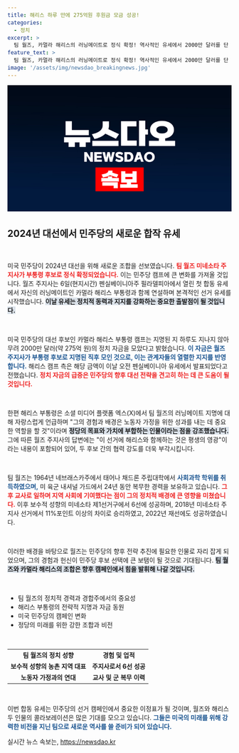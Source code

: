 ```yaml
---
title: 해리스 하루 만에 275억원 후원금 모금 성공!
categories:
  - 정치
excerpt: >
  팀 월즈, 카멀라 해리스의 러닝메이트로 정식 확정! 역사적인 유세에서 2000만 달러를 단 하루 만에 모금하며 기세를 올린 민주당의 새 파트너십이 주목받고 있다. 이들의 정치적 여정은 어떤 변화를 이끌어낼까?
feature_text: >
  팀 월즈, 카멀라 해리스의 러닝메이트로 정식 확정! 역사적인 유세에서 2000만 달러를 단 하루 만에 모금하며 기세를 올린 민주당의 새 파트너십이 주목받고 있다. 이들의 정치적 여정은 어떤 변화를 이끌어낼까?
image: '/assets/img/newsdao_breakingnews.jpg'
---
```


<p><img src="/assets/img/newsdao_breakingnews.jpg" alt="cryptoinkorea 속보" /></p>

<h2 data-ke-size="size26">2024년 대선에서 민주당의 새로운 합작 유세</h2>

<p data-ke-size="size16">&nbsp;</p>

<p>미국 민주당이 2024년 대선을 위해 새로운 조합을 선보였습니다. <b><span style="color: #ee2323;">팀 월즈 미네소타 주지사가 부통령 후보로 정식 확정되었습니다.</span></b> 이는 민주당 캠프에 큰 변화를 가져올 것입니다. 월즈 주지사는 6일(현지시간) 펜실베이니아주 필라델피아에서 열린 첫 합동 유세에서 자신의 러닝메이트인 카멀라 해리스 부통령과 함께 연설하며 본격적인 선거 유세를 시작했습니다. <b><span style="background-color: #21538527;">이날 유세는 정치적 동력과 지지를 강화하는 중요한 출발점이 될 것입니다.</span></b></p>

<p data-ke-size="size16">&nbsp;</p>

<p>미국 민주당의 대선 후보인 카멀라 해리스 부통령 캠프는 지명된 지 하루도 지나지 않아 무려 2000만 달러(약 275억 원)의 정치 자금을 모았다고 밝혔습니다. <b><span style="color: #1a5490;">이 자금은 월즈 주지사가 부통령 후보로 지명된 직후 모인 것으로, 이는 관계자들의 열렬한 지지를 반영합니다.</span></b> 해리스 캠프 측은 해당 금액이 이날 오전 펜실베이니아 유세에서 발표되었다고 전했습니다. <b><span style="color: #ee2323;">정치 자금의 급증은 민주당의 향후 대선 전략을 견고히 하는 데 큰 도움이 될 것입니다.</span></b></p>

<p data-ke-size="size16">&nbsp;</p>

<p>한편 해리스 부통령은 소셜 미디어 플랫폼 엑스(X)에서 팀 월즈의 러닝메이트 지명에 대해 자랑스럽게 언급하며 "그의 경험과 배경은 노동자 가정을 위한 성과를 내는 데 중요한 역할을 할 것"이라며 <b><span style="background-color: #21538527;">정당의 목표와 가치에 부합하는 인물이라는 점을 강조했습니다.</span></b> 그에 따른 월즈 주지사의 답변에는 "이 선거에 해리스와 함께하는 것은 평생의 영광"이라는 내용이 포함되어 있어, 두 후보 간의 협력 강도를 더욱 부각시킵니다.</p>

<p data-ke-size="size16">&nbsp;</p>

<p>팀 월즈는 1964년 네브래스카주에서 태어나 채드론 주립대학에서 <b><span style="color: #1a5490;">사회과학 학위를 취득하였으며,</span></b> 미 육군 내셔널 가드에서 24년 동안 복무한 경력을 보유하고 있습니다. <b><span style="color: #ee2323;">그 후 교사로 일하며 지역 사회에 기여했다는 점이 그의 정치적 배경에 큰 영향을 미쳤습니다.</span></b> 이후 보수적 성향의 미네소타 제1선거구에서 6선에 성공하며, 2018년 미네소타 주지사 선거에서 11%포인트 이상의 차이로 승리하였고, 2022년 재선에도 성공하였습니다.</p>

<p data-ke-size="size16">&nbsp;</p>

<p>이러한 배경을 바탕으로 월즈는 민주당의 향후 전략 추진에 필요한 인물로 자리 잡게 되었으며, 그의 경험과 헌신이 민주당 후보 선택에 큰 보탬이 될 것으로 기대됩니다. <b><span style="background-color: #21538527;">팀 월즈와 카멀라 해리스의 조합은 향후 캠페인에서 힘을 발휘해 나갈 것입니다.</span></b> </p>

<p data-ke-size="size16">&nbsp;</p>

<ul>
 <li>팀 월즈의 정치적 경력과 경합주에서의 중요성</li>
 <li>해리스 부통령의 전략적 지명과 자금 동원</li>
 <li>미국 민주당의 캠페인 변화</li>
 <li>정당의 미래를 위한 강한 조합과 비전</li>
</ul>

<p data-ke-size="size16">&nbsp;</p>

<table>
 <tr>
  <td style="text-align: center; height: 17px;"><b>팀 월즈의 정치 성향</b></td>
  <td style="text-align: center; height: 17px;"><b>경험 및 업적</b></td>
 </tr>
 <tr>
  <td style="text-align: center; height: 17px;"><b>보수적 성향의 농촌 지역 대표</b></td>
  <td style="text-align: center; height: 17px;"><b>주지사로서 6선 성공</b></td>
 </tr>
 <tr>
  <td style="text-align: center; height: 17px;"><b>노동자 가정과의 연대</b></td>
  <td style="text-align: center; height: 17px;"><b>교사 및 군 복무 이력</b></td>
 </tr>
</table>

<p data-ke-size="size16">&nbsp;</p>

<p>이번 합동 유세는 민주당의 선거 캠페인에서 중요한 이정표가 될 것이며, 월즈와 해리스 두 인물의 콜라보레이션은 많은 기대를 모으고 있습니다. <b><span style="color: #1a5490;">그들은 미국의 미래를 위해 강력한 비전을 지닌 팀으로 새로운 역사를 쓸 준비가 되어 있습니다.</span></b> </p>
실시간 뉴스 속보는, <a href="https://newsdao.kr" rel="dofollow">https://newsdao.kr</a>


